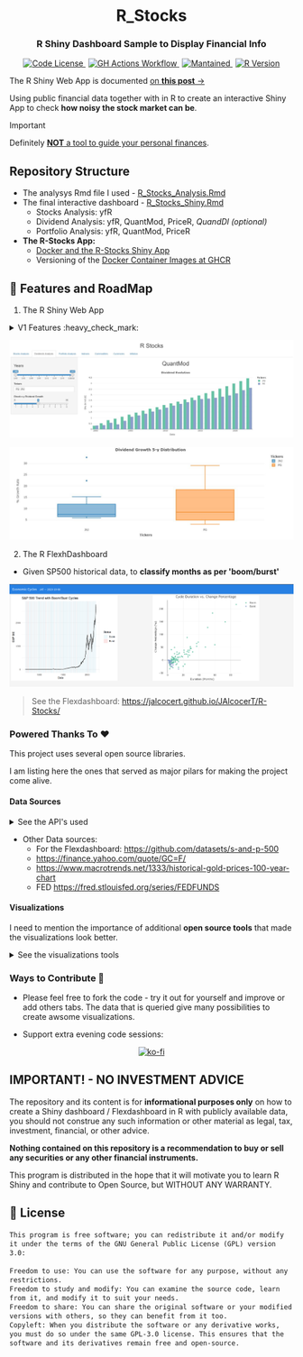 <div align="center">
  <h1>R_Stocks</h1>
</div>

<div align="center">
  <h3>R Shiny Dashboard Sample to Display Financial Info</h3>
</div>

<div align="center">
  <a href="https://github.com/JAlcocerT/R_Stocks?tab=GPL-3.0-1-ov-file" style="margin-right: 5px;">
    <img alt="Code License" src="https://img.shields.io/badge/License-GPLv3-blue.svg" />
  </a>
  <a href="https://github.com/JAlcocerT/R_Stocks/actions/workflows/build_shiny.yml" style="margin-right: 5px;">
    <img alt="GH Actions Workflow" src="https://github.com/JAlcocerT/R_Stocks/actions/workflows/build_shiny.yml/badge.svg" />
  </a>
  <a href="https://GitHub.com/JAlcocerT/R_Stocks/graphs/commit-activity" style="margin-right: 5px;">
    <img alt="Mantained" src="https://img.shields.io/badge/Maintained%3F-no-grey.svg" />
  </a>
  <a href="https://cran.r-project.org/web/packages/shiny/index.html">
    <img alt="R Version" src="https://img.shields.io/badge/r-4.1.2-blue.svg" />
  </a>
</div>


The R Shiny Web App is documented [on **this post** →](https://jalcocert.github.io/JAlcocerT/R-Stocks/)

Using public financial data together with in R to create an interactive Shiny App to check **how noisy the stock market can be**.

> [!IMPORTANT]
> Definitely [**NOT** a tool to guide your personal finances](https://github.com/JAlcocerT/R_Stocks#important---no-investment-advice).


## Repository Structure

* The analysys Rmd file I used - [R_Stocks_Analysis.Rmd](https://github.com/JAlcocerT/R_Stocks/blob/main/R_Stocks_Analysis.Rmd)
* The final interactive dashboard - [R_Stocks_Shiny.Rmd](https://github.com/JAlcocerT/R_Stocks/blob/main/R_Stocks_Shiny.Rmd)
    * Stocks Analysis: yfR
    * Dividend Analysis: yfR, QuantMod, PriceR, *QuandDl (optional)*
    * Portfolio Analysis: yfR, QuantMod, PriceR
* **The R-Stocks App:**
    * [Docker and the R-Stocks Shiny App](https://jalcocert.github.io/JAlcocerT/building-r-shiny-apps-container-image-with-docker/)
    * Versioning of the [Docker Container Images at GHCR](https://github.com/users/JAlcocerT/packages/container/package/r-stocks)

## 🎯 Features and RoadMap

1. The R Shiny Web App

<details>
  <summary>V1 Features :heavy_check_mark:</summary>
  &nbsp;

* Visualize historical trends on the specified stocks/index
* Visualize the dividend trends on different stocks, considering the different splits over the time 
* Portfolio Analysis - Check how the valuation and dividend of a given number of stocks initially
* Improve UI 

* V1.1: Selecting the stocks as environment variable in `docker-compose.yml`

</details>

![FlexDash Boom Burst](Z_Sample_Data/DividendEvo.jpeg)


![FlexDash Boom Burst](Z_Sample_Data/DividendGrowth.jpeg)

2. The R FlexhDashboard

* Given SP500 historical data, to **classify months as per 'boom/burst'**

![FlexDash Boom Burst](Z_Sample_Data/FlexDash-BoomBurst.png)


> See the Flexdashboard: <https://jalcocert.github.io/JAlcocerT/R-Stocks/>


### Powered Thanks To ❤️

This project uses several open source libraries. 

I am listing here the ones that served as major pilars for making the project come alive.

#### Data Sources

<details>
  <summary>See the API's used</summary>
  &nbsp;

* <https://github.com/ropensci/yfR>
* <https://github.com/stevecondylios/priceR>
* <https://github.com/joshuaulrich/quantmod>
* <https://github.com/quandl/quandl-r>

</details>

* Other Data sources:
    * For the Flexdashboard: <https://github.com/datasets/s-and-p-500>
    * <https://finance.yahoo.com/quote/GC=F/> 
    * <https://www.macrotrends.net/1333/historical-gold-prices-100-year-chart>
    * FED <https://fred.stlouisfed.org/series/FEDFUNDS>


#### Visualizations

I need to mention the importance of additional **open source tools** that made the visualizations look better.

<details>
  <summary>See the visualizations tools</summary>
  &nbsp;

* <https://github.com/plotly/plotly.R>
* <https://github.com/rstudio/shiny>
* <https://bootswatch.com/>
* <https://github.com/rstudio/bslib>
* <https://r-graph-gallery.com/38-rcolorbrewers-palettes.html>

</details>


### Ways to Contribute 📢

* Please feel free to fork the code - try it out for yourself and improve or add others tabs. The data that is queried give many possibilities to create awsome visualizations.

* Support extra evening code sessions:

<div align="center">
  <a href="https://ko-fi.com/Z8Z1QPGUM">
    <img src="https://ko-fi.com/img/githubbutton_sm.svg" alt="ko-fi">
  </a>
</div>

## IMPORTANT! - NO INVESTMENT ADVICE

The repository and its content is for **informational purposes only** on how to create a Shiny dashboard / Flexdashboard in R with publicly available data, you should not construe any such information or other material as legal, tax, investment, financial, or other advice.

**Nothing contained on this repository is a recommendation to buy or sell any securities or any other financial instruments.**

This program is distributed in the hope that it will motivate you to learn R Shiny and contribute to Open Source, but WITHOUT ANY WARRANTY.

## :scroll: License

    This program is free software; you can redistribute it and/or modify
    it under the terms of the GNU General Public License (GPL) version 3.0:

    Freedom to use: You can use the software for any purpose, without any restrictions.
    Freedom to study and modify: You can examine the source code, learn from it, and modify it to suit your needs.
    Freedom to share: You can share the original software or your modified versions with others, so they can benefit from it too.
    Copyleft: When you distribute the software or any derivative works, you must do so under the same GPL-3.0 license. This ensures that the software and its derivatives remain free and open-source.